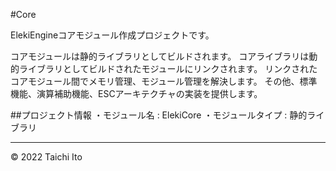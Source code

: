 #Core

ElekiEngineコアモジュール作成プロジェクトです。

コアモジュールは静的ライブラリとしてビルドされます。
コアライブラリは動的ライブラリとしてビルドされたモジュールにリンクされます。
リンクされたコアモジュール間でメモリ管理、モジュール管理を解決します。
その他、標準機能、演算補助機能、ESCアーキテクチャの実装を提供します。

##プロジェクト情報
・モジュール名 : ElekiCore
・モジュールタイプ : 静的ライブラリ

***
© 2022 Taichi Ito